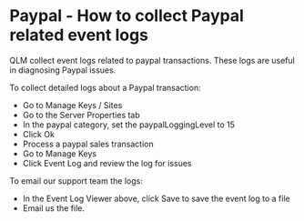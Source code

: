 # Paypal - How to collect Paypal related event logs

QLM collect event logs related to paypal transactions. These logs are useful in diagnosing Paypal issues.

To collect detailed logs about a Paypal transaction:

* Go to Manage Keys / Sites
* Go to the Server Properties tab
* In the paypal category, set the paypalLoggingLevel to 15
* Click Ok
* Process a paypal sales transaction
* Go to Manage Keys
* Click Event Log and review the log for issues

To email our support team the logs:

* In the Event Log Viewer above, click Save to save the event log to a file
* Email us the file.
